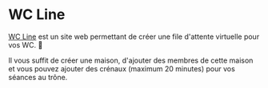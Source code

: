 # WC Line

[WC Line](https://wc-line.djredstone.repl.co/) est un site web permettant de créer une file d'attente virtuelle pour vos WC. 🚽

Il vous suffit de créer une maison, d'ajouter des membres de cette maison et vous pouvez ajouter des crénaux (maximum 20 minutes) pour vos séances au trône.